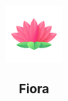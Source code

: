 <p align="center">
  <img src="assets/logo.svg" width="128" alt="fiora_logo">
</p>

<h1 align="center">Fiora</h1>